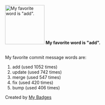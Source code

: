 <img src="https://my-badges.github.io/my-badges/favorite-word.png" alt="My favorite word is &quot;add&quot;." title="My favorite word is &quot;add&quot;." width="128">
<strong>My favorite word is &quot;add&quot;.</strong>
<br><br>

My favorite commit message words are:

1. add (used 1052 times)
2. update (used 742 times)
3. merge (used 547 times)
4. fix (used 420 times)
5. bump (used 406 times)


Created by <a href="https://github.com/my-badges/my-badges">My Badges</a>